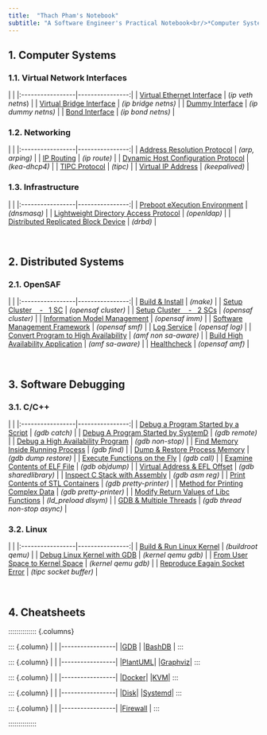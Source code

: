 ```yaml
---
title:  "Thach Pham's Notebook"
subtitle: "A Software Engineer's Practical Notebook<br/>*Computer Systems - Distributed Systems - Software Debugging*"
---
```



## 1. Computer Systems
### 1.1. Virtual Network Interfaces
| |
|:-----------------|----------------:|
| [Virtual Ethernet Interface](html/veth.html) | (*ip veth netns*) |
| [Virtual Bridge Interface](html/vbridge.html) | *(ip bridge netns)* |
| [Dummy Interface](html/vdummy-interface.html) | *(ip dummy netns)* |
| [Bond Interface](html/vbond-interface.html) | *(ip bond netns)* |


### 1.2. Networking
| |
|:-----------------|----------------:|
| [Address Resolution Protocol](html/arp.html) | *(arp, arping)* |
| [IP Routing](html/ip-routing.html) | *(ip route)* |
| [Dynamic Host Configuration Protocol](html/dhcp.html) | *(kea-dhcp4)* |
| [TIPC Protocol](html/tipc.html) | *(tipc)* |
| [Virtual IP Address](html/vip.html) | *(keepalived)* |


### 1.3. Infrastructure
| |
|:-----------------|----------------:|
| [Preboot eXecution Environment](html/pxe.html) | *(dnsmasq)* |
| [Lightweight Directory Access Protocol](html/ldap.html) | *(openldap)* |
| [Distributed Replicated Block Device](html/drbd.html) | *(drbd)* |

<br>


## 2. Distributed Systems
### 2.1. OpenSAF
| |
|:-----------------|----------------:|
| [Build & Install](html/opensaf-install.html) | *(make)* |
| [Setup Cluster &nbsp;&nbsp; - &nbsp; 1 SC](html/opensaf-1sc.html) | *(opensaf cluster)* |
| [Setup Cluster &nbsp;&nbsp; - &nbsp; 2 SCs](html/opensaf-2sc.html) | *(opensaf cluster)* |
| [Information Model Management](html/opensaf-imm.html) | *(opensaf imm)* |
| [Software Management Framework](html/opensaf-smf.html) | *(opensaf smf)* |
| [Log Service](html/opensaf-log.html) | *(opensaf log)* |
| [Convert Program to High Availability](html/opensaf-amf-non-sa-aware.html) | *(amf non sa-aware)* |
| [Build High Availability Application](html/opensaf-amf-sa-aware.html) | *(amf sa-aware)* |
| [Healthcheck](html/opensaf-healthcheck.html) | *(opensaf amf)* |

<br>


## 3. Software Debugging
### 3.1. C/C++
| |
|:-----------------|----------------:|
| [Debug a Program Started by a Script](html/gdb-program-started-by-script.html)    | *(gdb catch)*     |
| [Debug A Program Started by SystemD](html/gdb-program-started-by-systemd.html)    | *(gdb remote)*    |
| [Debug a High Availability Program](html/gdb-ha-program.html) | *(gdb non-stop)* |
| [Find Memory Inside Running Process](html/gdb-find.html)                   | *(gdb find)*  |
| [Dump & Restore Process Memory](html/gdb-dump-restore.html)   | *(gdb dump restore)*  |
| [Execute Functions on the Fly](html/gdb-call.html)               | *(gdb call)*  |
| [Examine Contents of ELF File](html/elf.html)                    | *(gdb objdump)*  |
| [Virtual Address & EFL Offset](html/virtual-addr-elf-offset.html)        | *(gdb sharedlibrary)*   |
| [Inspect C Stack with Assembly](html/asm-callstack.html) | *(gdb asm reg)* |
| [Print Contents of STL Containers](html/gdb-stl.html)             | *(gdb pretty-printer)*   |
| [Method for Printing Complex Data](html/gdb-write-pp.html)             | *(gdb pretty-printer)*   |
| [Modify Return Values of Libc Functions](html/ld_preload.html) | *(ld_preload dlsym)* |
| [GDB & Multiple Threads](html/gdb-multithread.html) | *(gdb thread non-stop async)* |


### 3.2. Linux
| |
|:-----------------|----------------:|
| [Build & Run Linux Kernel](html/kernel_build.html) | *(buildroot qemu)* |
| [Debug Linux Kernel with GDB](html/kernel_debug_gdb.html) | *(kernel qemu gdb)* |
| [From User Space to Kernel Space](html/kernel_user_to_kernel.html) | *(kernel qemu gdb)* |
| [Reproduce Eagain Socket Error](html/tipc_eagain.html) | *(tipc socket buffer)* |

<br>


## 4. Cheatsheets
:::::::::::::: {.columns}

::: {.column}
| |
|-----------------|
|[GDB](html/gdb.html) |
|[BashDB](html/bashdb.html) |
:::


::: {.column}
| |
|-----------------|
|[PlantUML](html/plantuml.html)|
|[Graphviz](html/graphviz.html)|
:::


::: {.column}
| |
|-----------------|
|[Docker](html/docker.html)|
|[KVM](html/kvm.html)|
:::


::: {.column}
| |
|-----------------|
|[Disk](html/fdisk.html)|
|[Systemd](html/systemd.html)|
:::


::: {.column}
| |
|-----------------|
|[Firewall](html/firewall.html) |
:::


::::::::::::::


